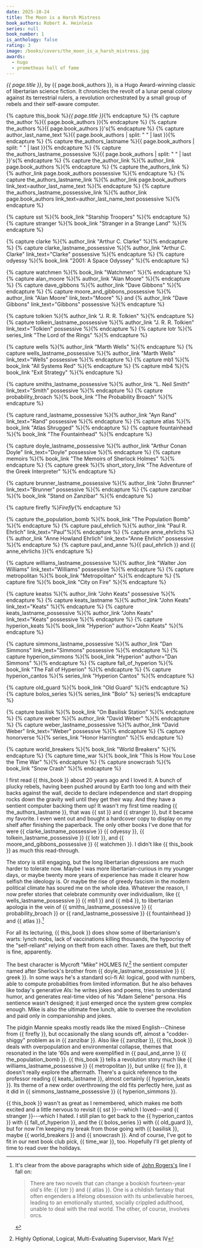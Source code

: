 ```yaml
---
date: 2025-10-24
title: The Moon is a Harsh Mistress
book_authors: Robert A. Heinlein
series: null
book_number: 1
is_anthology: false
rating: 3
image: /books/covers/the_moon_is_a_harsh_mistress.jpg
awards:
  - hugo
  - prometheas hall of fame
---
```


<cite class="book-title">{{ page.title }}</cite>, by <span
class="author-name">{{ page.book_authors }}</span>, is a Hugo Award-winning
classic of libertarian science fiction. It chronicles the revolt of a lunar
penal colony against its terrestrial rulers, a revolution orchestrated by a
small group of rebels and their self-aware computer.

{% capture this_book %}<cite class="book-title">{{ page.title }}</cite>{% endcapture %}
{% capture the_author %}<span class="author-name">{{ page.book_authors }}</span>{% endcapture %}
{% capture the_authors %}<span class="author-name">{{ page.book_authors }}</span>'s{% endcapture %}
{% capture author_last_name_text %}{{ page.book_authors | split: " " | last }}{% endcapture %}
{% capture the_authors_lastname %}<span class="author-name">{{ page.book_authors | split: " " | last }}</span>{% endcapture %}
{% capture the_authors_lastname_possessive %}<span class="author-name">{{ page.book_authors | split: " " | last }}</span>'s{% endcapture %}
{% capture the_author_link %}{% author_link page.book_authors %}{% endcapture %}
{% capture the_authors_link %}{% author_link page.book_authors possessive %}{% endcapture %}
{% capture the_authors_lastname_link %}{% author_link page.book_authors link_text=author_last_name_text %}{% endcapture %}
{% capture the_authors_lastname_possessive_link %}{% author_link page.book_authors link_text=author_last_name_text possessive %}{% endcapture %}

{% capture sst %}{% book_link "Starship Troopers" %}{% endcapture %}
{% capture stranger %}{% book_link "Stranger in a Strange Land" %}{% endcapture %}

{% capture clarke %}{% author_link "Arthur C. Clarke" %}{% endcapture %}
{% capture clarke_lastname_possessive %}{% author_link "Arthur C. Clarke" link_text="Clarke" possessive %}{% endcapture %}
{% capture odyessy %}{% book_link "2001: A Space Odyssey" %}{% endcapture %}

{% capture watchmen %}{% book_link "Watchmen" %}{% endcapture %}
{% capture alan_moore %}{% author_link "Alan Moore" %}{% endcapture %}
{% capture dave_gibbons %}{% author_link "Dave Gibbons" %}{% endcapture %}
{% capture moore_and_gibbons_possessive %}{% author_link "Alan Moore" link_text="Moore" %} and {% author_link "Dave Gibbons" link_text="Gibbons" possessive %}{% endcapture %}

{% capture tolkien %}{% author_link "J. R. R. Tolkien" %}{% endcapture %}
{% capture tolkein_lastname_possessive %}{% author_link "J. R. R. Tolkien" link_text="Tolkien" possessive %}{% endcapture %}
{% capture lotr %}{% series_link "The Lord of the Rings" %}{% endcapture %}

{% capture wells %}{% author_link "Marth Wells" %}{% endcapture %}
{% capture wells_lastname_possessive %}{% author_link "Marth Wells" link_text="Wells" possessive %}{% endcapture %}
{% capture mb1 %}{% book_link "All Systems Red" %}{% endcapture %}
{% capture mb4 %}{% book_link "Exit Strategy" %}{% endcapture %}

{% capture smiths_lastname_possessive %}{% author_link "L. Neil Smith" link_text="Smith" possessive %}{% endcapture %}
{% capture probability_broach %}{% book_link "The Probability Broach" %}{% endcapture %}

{% capture rand_lastname_possessive %}{% author_link "Ayn Rand" link_text="Rand" possessive %}{% endcapture %}
{% capture atlas %}{% book_link "Atlas Shrugged" %}{% endcapture %}
{% capture fountainhead %}{% book_link "The Fountainhead" %}{% endcapture %}

{% capture doyle_lastname_possessive %}{% author_link "Arthur Conan Doyle" link_text="Doyle" possessive %}{% endcapture %}
{% capture memoirs %}{% book_link "The Memoirs of Sherlock Holmes" %}{% endcapture %}
{% capture greek %}{% short_story_link "The Adventure of the Greek Interpreter" %}{% endcapture %}

{% capture brunner_lastname_possessive %}{% author_link "John Brunner" link_text="Brunner" possessive %}{% endcapture %}
{% capture zanzibar %}{% book_link "Stand on Zanzibar" %}{% endcapture %}

{% capture firefly %}<cite class="tv-show-title">Firefly</cite>{% endcapture %}

{% capture the_population_bomb %}{% book_link "The Population Bomb" %}{% endcapture %}
{% capture paul_ehrlich %}{% author_link "Paul R. Ehrlich" link_text="Paul"%}{% endcapture %}
{% capture anne_ehrlichs %}{% author_link "Anne Howland Ehrlich" link_text="Anne Ehrlich" possessive %}{% endcapture %}
{% capture paul_and_anne %}{{ paul_ehrlich }} and {{ anne_ehrlichs }}{% endcapture %}

{% capture williams_lastname_possessive %}{% author_link "Walter Jon Williams" link_text="Williams" possessive %}{% endcapture %}
{% capture metropolitan %}{% book_link "Metropolitan" %}{% endcapture %}
{% capture fire %}{% book_link "City on Fire" %}{% endcapture %}

{% capture keatss %}{% author_link "John Keats" possessive %}{% endcapture %}
{% capture keats_lastname %}{% author_link "John Keats" link_text="Keats" %}{% endcapture %}
{% capture keats_lastname_possessive %}{% author_link "John Keats" link_text="Keats" possessive %}{% endcapture %}
{% capture hyperion_keats %}{% book_link "Hyperion" author="John Keats" %}{% endcapture %}

{% capture simmons_lastname_possessive %}{% author_link "Dan Simmons" link_text="Simmons" possessive %}{% endcapture %}
{% capture hyperion_simmons %}{% book_link "Hyperion" author="Dan Simmons" %}{% endcapture %}
{% capture fall_of_hyperion %}{% book_link "The Fall of Hyperion" %}{% endcapture %}
{% capture hyperion_cantos %}{% series_link "Hyperion Cantos" %}{% endcapture %}

{% capture old_guard %}{% book_link "Old Guard" %}{% endcapture %}
{% capture bolos_series %}{% series_link "Bolo" %} series{% endcapture %}

{% capture basilisk %}{% book_link "On Basilisk Station" %}{% endcapture %}
{% capture weber %}{% author_link "David Weber" %}{% endcapture %}
{% capture weber_lastname_possessive %}{% author_link "David Weber" link_text="Weber" possessive %}{% endcapture %}
{% capture honorverse %}{% series_link "Honor Harrington" %}{% endcapture %}

{% capture world_breakers %}{% book_link "World Breakers" %}{% endcapture %}
{% capture time_war %}{% book_link "This Is How You Lose the Time War" %}{% endcapture %}
{% capture snowcrash %}{% book_link "Snow Crash" %}{% endcapture %}

I first read {{ this_book }} about 20 years ago and I loved it. A bunch of
plucky rebels, having been pushed around by Earth too long and with their
backs against the wall, decide to declare independence and start dropping
rocks down the gravity well until they get their way. And they have a sentient
computer backing them up! It wasn't my first time reading {{
the_authors_lastname }}, that was {{ sst }} and {{ stranger }}, but it became
my favorite. I even went out and bought a hardcover copy to display on my
shelf after finishing the paperback. The only other books I've done that for
were {{ clarke_lastname_possessive }} {{ odyessy }}, {{
tolkein_lastname_possessive }} {{ lotr }}, and {{ moore_and_gibbons_possessive
}} {{ watchmen }}. I didn't like {{ this_book }} as much this read-through.

The story is still engaging, but the long libertarian digressions are much
harder to tolerate now. Maybe I was more libertarian-curious in my younger
days, or maybe twenty more years of experience has made it clearer how selfish
the ideology is. Or maybe the rise of greedy fascism in the modern political
climate has soured me on the whole idea. Whatever the reason, I now prefer
stories that celebrate community over individualism, like {{
wells_lastname_possessive }} {{ mb1 }} and {{ mb4 }}, to libertarian apologia
in the vein of {{ smiths_lastname_possessive }} {{ probability_broach }} or {{
rand_lastname_possessive }} {{ fountainhead }} and {{ atlas }}.[^orcs]

[^orcs]: It's clear from the above paragraphs which side of [John
    Rogers's][orcs] line I fall on:

    > There are two novels that can change a bookish fourteen-year old's life:
    > {{ lotr }} and {{ atlas }}. One is a childish fantasy that often
    > engenders a lifelong obsession with its unbelievable heroes, leading to
    > an emotionally stunted, socially crippled adulthood, unable to deal with
    > the real world. The other, of course, involves orcs.

[orcs]: https://kfmonkey.blogspot.com/2009/03/ephemera-2009-7.html

For all its lecturing, {{ this_book }} does show some of libertarianism's
warts: lynch mobs, lack of vaccinations killing thousands, the hypocrisy of
the "self-reliant" relying on theft from each other. Taxes are theft, but
theft is fine, apparently.

The best character is Mycroft "Mike" HOLMES IV,[^holmes] the sentient computer
named after Sherlock's brother from {{ doyle_lastname_possessive }} {{ greek
}}. In some ways he's a standard sci-fi AI: logical, good with numbers, able
to compute probabilities from limited information. But he also behaves like
today's generative AIs: he writes jokes and poems, tries to understand humor,
and generates real-time video of his "Adam Selene" persona. His sentience
wasn't designed; it just emerged once the system grew complex enough. Mike is
also the ultimate free lunch, able to oversee the revolution and paid only in
companionship and jokes.

[^holmes]: Highly Optional, Logical, Multi-Evaluating Supervisor, Mark IV

The pidgin Mannie speaks mostly reads like the mixed English--Chinese from {{
firefly }}, but occasionally the slang sounds off, almost a "codder-shiggy"
problem as in {{ zanzibar }}. Also like {{ zanzibar }}, {{ this_book }} deals
with overpopulation and environmental collapse, themes that resonated in the
late '60s and were exemplified in {{ paul_and_anne }} {{ the_population_bomb
}}. {{ this_book }} tells a revolution story much like {{
williams_lastname_possessive }} {{ metropolitan }}, but unlike {{ fire }}, it
doesn't really explore the aftermath. There's a quick reference to the
professor reading {{ keats_lastname }}, almost certainly {{ hyperion_keats }}.
Its theme of a new order overthrowing the old fits perfectly here, just as it
did in {{ simmons_lastname_possessive }} {{ hyperion_simmons }}.

{{ this_book }} wasn't as great as I remembered, which makes me both excited
and a little nervous to revisit {{ sst }}---which I loved---and {{ stranger
}}---which I hated. I still plan to get back to the {{ hyperion_cantos }} with
{{ fall_of_hyperion }}, and the {{ bolos_series }} with {{ old_guard }}, but
for now I'm keeping my break from those going with {{ basilisk }}, maybe {{
world_breakers }} and {{ snowcrash }}. And of course, I've got to fit in our
next book club pick, {{ time_war }}, too. Hopefully I'll get plenty of time to
read over the holidays.
